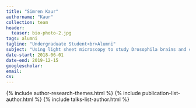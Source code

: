 ```yaml
---
title: "Simren Kaur"
authorname: "Kaur"
collection: team
header:
  teaser: bio-photo-2.jpg
tags: alumni
tagline: "Undergraduate Student<br>Alumni"
subject: "Using light sheet microscopy to study Drosophila brains and creating a portable multimode microscope"
date-start: 2018-06-01
date-end: 2019-12-15
googlescholar: 
email: 
cv: 
---
```


<p align= "justify">

{% include author-research-themes.html %}
{% include publication-list-author.html %}
{% include talks-list-author.html %}
